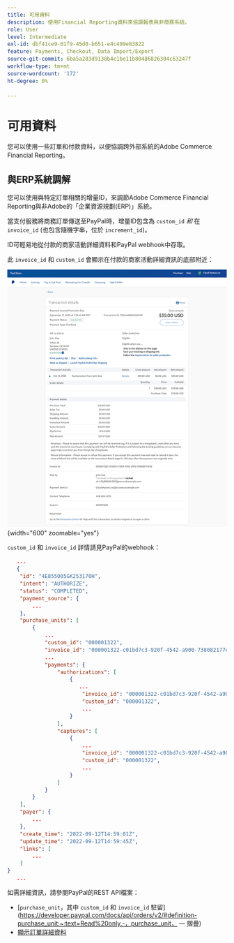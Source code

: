 ```yaml
---
title: 可用資料
description: 使用Financial Reporting資料來協調報表與非商務系統。
role: User
level: Intermediate
exl-id: dbf41ce9-01f9-45d0-b651-e4c499e83822
feature: Payments, Checkout, Data Import/Export
source-git-commit: 6ba5a283d9138b4c1be11b80486826304c63247f
workflow-type: tm+mt
source-wordcount: '172'
ht-degree: 0%

---
```


# 可用資料

您可以使用一些訂單和付款資料，以便協調跨外部系統的Adobe Commerce Financial Reporting。

## 與ERP系統調解

您可以使用與特定訂單相關的增量ID，來調節Adobe Commerce Financial Reporting與非Adobe的「企業資源規劃(ERP)」系統。

當支付服務將商務訂單傳送至PayPal時，增量ID包含為 `custom_id` _和_ 在 `invoice_id` (也包含隨機字串，位於 `increment_id`)。

ID可輕易地從付款的商家活動詳細資料和PayPal webhook中存取。

此 `invoice_id` 和 `custom_id` 會顯示在付款的商家活動詳細資訊的底部附近：

![`custom_id` 在商家活動詳細資訊中](assets/merchant-activity-ids.png){width="600" zoomable="yes"}

`custom_id` 和 `invoice_id` 詳情請見PayPal的webhook：

```json
   ...
   {
    "id": "4E855005GK253170H",
    "intent": "AUTHORIZE",
    "status": "COMPLETED",
    "payment_source": {
        ...
    },
    "purchase_units": [
        {
            ...
            "custom_id": "000001322",
            "invoice_id": "000001322-c01bd7c3-920f-4542-a900-738082177e92",
            ...
            "payments": {
                "authorizations": [
                    {
                       ...
                        "invoice_id": "000001322-c01bd7c3-920f-4542-a900-738082177e92",
                        "custom_id": "000001322",
                        ...
                    }
                ],
                "captures": [
                    {
                        ...
                        "invoice_id": "000001322-c01bd7c3-920f-4542-a900-738082177e92",
                        "custom_id": "000001322",
                        ...
                    }
                ]
            }
        }
    ],
    "payer": {
        ...
    },
    "create_time": "2022-09-12T14:59:01Z",
    "update_time": "2022-09-12T14:59:45Z",
    "links": [
        ...
    ]
}
   ...
```

如需詳細資訊，請參閱PayPal的REST API檔案：

* [`purchase_unit`，其中 `custom_id` 和 `invoice_id` 駐留](https://developer.paypal.com/docs/api/orders/v2/#definition-purchase_unit:~:text=Read%20only.-，purchase_unit， — 摺疊)
* [顯示訂單詳細資料](https://developer.paypal.com/docs/api/orders/v2/#orders_get)
